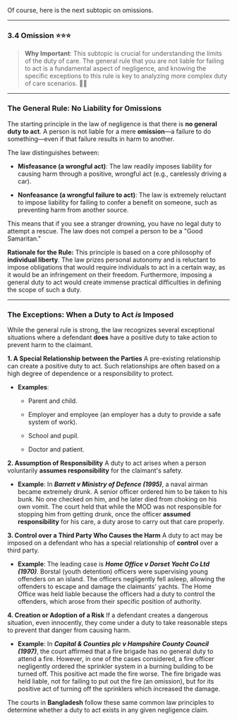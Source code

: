 Of course, here is the next subtopic on omissions.

---

### 3.4 Omission ⭐⭐⭐

> **Why Important**: This subtopic is crucial for understanding the limits of the duty of care. The general rule that you are not liable for failing to act is a fundamental aspect of negligence, and knowing the specific exceptions to this rule is key to analyzing more complex duty of care scenarios. 🚶‍♂️

---

### The General Rule: No Liability for Omissions

The starting principle in the law of negligence is that there is **no general duty to act**. A person is not liable for a mere **omission**—a failure to do something—even if that failure results in harm to another.

The law distinguishes between:

- **Misfeasance (a wrongful act)**: The law readily imposes liability for causing harm through a positive, wrongful act (e.g., carelessly driving a car).
    
- **Nonfeasance (a wrongful failure to act)**: The law is extremely reluctant to impose liability for failing to confer a benefit on someone, such as preventing harm from another source.
    

This means that if you see a stranger drowning, you have no legal duty to attempt a rescue. The law does not compel a person to be a "Good Samaritan."

**Rationale for the Rule:** This principle is based on a core philosophy of **individual liberty**. The law prizes personal autonomy and is reluctant to impose obligations that would require individuals to act in a certain way, as it would be an infringement on their freedom. Furthermore, imposing a general duty to act would create immense practical difficulties in defining the scope of such a duty.

---

### The Exceptions: When a Duty to Act _is_ Imposed

While the general rule is strong, the law recognizes several exceptional situations where a defendant **does** have a positive duty to take action to prevent harm to the claimant.

**1. A Special Relationship between the Parties** A pre-existing relationship can create a positive duty to act. Such relationships are often based on a high degree of dependence or a responsibility to protect.

- **Examples**:
    
    - Parent and child.
        
    - Employer and employee (an employer has a duty to provide a safe system of work).
        
    - School and pupil.
        
    - Doctor and patient.
        

**2. Assumption of Responsibility** A duty to act arises when a person voluntarily **assumes responsibility** for the claimant's safety.

- **Example**: In **_Barrett v Ministry of Defence (1995)_**, a naval airman became extremely drunk. A senior officer ordered him to be taken to his bunk. No one checked on him, and he later died from choking on his own vomit. The court held that while the MOD was not responsible for stopping him from getting drunk, once the officer **assumed responsibility** for his care, a duty arose to carry out that care properly.
    

**3. Control over a Third Party Who Causes the Harm** A duty to act may be imposed on a defendant who has a special relationship of **control** over a third party.

- **Example**: The leading case is **_Home Office v Dorset Yacht Co Ltd (1970)_**. Borstal (youth detention) officers were supervising young offenders on an island. The officers negligently fell asleep, allowing the offenders to escape and damage the claimants' yachts. The Home Office was held liable because the officers had a duty to control the offenders, which arose from their specific position of authority.
    

**4. Creation or Adoption of a Risk** If a defendant creates a dangerous situation, even innocently, they come under a duty to take reasonable steps to prevent that danger from causing harm.

- **Example**: In **_Capital & Counties plc v Hampshire County Council (1997)_**, the court affirmed that a fire brigade has no general duty to attend a fire. However, in one of the cases considered, a fire officer negligently ordered the sprinkler system in a burning building to be turned off. This positive act made the fire worse. The fire brigade was held liable, not for failing to put out the fire (an omission), but for its positive act of turning off the sprinklers which increased the damage.
    

The courts in **Bangladesh** follow these same common law principles to determine whether a duty to act exists in any given negligence claim.